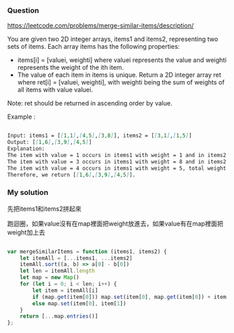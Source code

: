 ### Question

https://leetcode.com/problems/merge-similar-items/description/

You are given two 2D integer arrays, items1 and items2, representing two sets of items. Each array items has the following properties:

* items[i] = [valuei, weighti] where valuei represents the value and weighti represents the weight of the ith item.
* The value of each item in items is unique.
Return a 2D integer array ret where ret[i] = [valuei, weighti], with weighti being the sum of weights of all items with value valuei.

Note: ret should be returned in ascending order by value.

Example :

```md

Input: items1 = [[1,1],[4,5],[3,8]], items2 = [[3,1],[1,5]]
Output: [[1,6],[3,9],[4,5]]
Explanation: 
The item with value = 1 occurs in items1 with weight = 1 and in items2 with weight = 5, total weight = 1 + 5 = 6.
The item with value = 3 occurs in items1 with weight = 8 and in items2 with weight = 1, total weight = 8 + 1 = 9.
The item with value = 4 occurs in items1 with weight = 5, total weight = 5.  
Therefore, we return [[1,6],[3,9],[4,5]].

```

### My solution

先把items1和items2拼起來

跑迴圈，如果value沒有在map裡面把weight放進去，如果value有在map裡面把weight加上去

```js

var mergeSimilarItems = function (items1, items2) {
    let itemAll = [...items1, ...items2]
    itemAll.sort((a, b) => a[0] - b[0])
    let len = itemAll.length
    let map = new Map()
    for (let i = 0; i < len; i++) {
        let item = itemAll[i]
        if (map.get(item[0])) map.set(item[0], map.get(item[0]) + item[1])
        else map.set(item[0], item[1])
    }
    return [...map.entries()]
};

```
